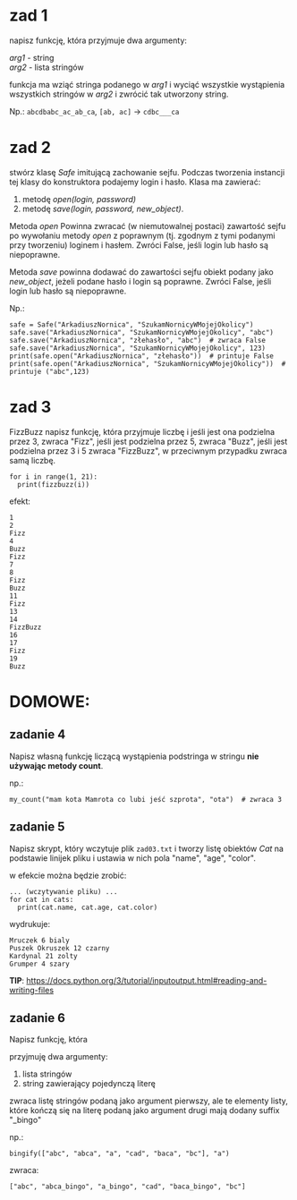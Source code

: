# zad 1

napisz funkcję, która przyjmuje dwa argumenty:

_arg1_ - string   
_arg2_ - lista stringów

funkcja ma wziąć stringa podanego w _arg1_ i wyciąć wszystkie wystąpienia wszystkich stringów w _arg2_ i zwrócić tak utworzony string.


Np.:
`abcdbabc_ac_ab_ca`, `[ab, ac]` -> `cdbc___ca`

# zad 2

stwórz klasę _Safe_ imitującą zachowanie sejfu.
Podczas tworzenia instancji tej klasy do konstruktora podajemy login i hasło.
Klasa ma zawierać:
1. metodę _open(login, password)_ 
1. metodę _save(login, password, new_object)_.

Metoda _open_ Powinna zwracać (w niemutowalnej postaci) zawartość sejfu po wywołaniu metody _open_ z poprawnym
(tj. zgodnym z tymi podanymi przy tworzeniu) loginem i hasłem. Zwróci False, jeśli login lub hasło są niepoprawne.   

Metoda _save_ powinna dodawać do zawartości sejfu obiekt podany jako _new_object_, jeżeli podane hasło i login są poprawne.
Zwróci False, jeśli login lub hasło są niepoprawne. 

Np.: 
```
safe = Safe("ArkadiuszNornica", "SzukamNornicyWMojejOkolicy")
safe.save("ArkadiuszNornica", "SzukamNornicyWMojejOkolicy", "abc")
safe.save("ArkadiuszNornica", "złehasło", "abc")  # zwraca False
safe.save("ArkadiuszNornica", "SzukamNornicyWMojejOkolicy", 123)
print(safe.open("ArkadiuszNornica", "złehasło"))  # printuje False
print(safe.open("ArkadiuszNornica", "SzukamNornicyWMojejOkolicy"))  # printuje ("abc",123)
``` 

# zad 3

FizzBuzz
napisz funkcję, która przyjmuje liczbę i jeśli jest ona podzielna przez 3, zwraca "Fizz", jeśli jest podzielna przez 5, zwraca "Buzz", jeśli jest podzielna przez 3 i 5 zwraca "FizzBuzz", w przeciwnym przypadku zwraca samą liczbę.
```
for i in range(1, 21):
  print(fizzbuzz(i))
```
efekt:
```
1
2
Fizz
4
Buzz
Fizz
7
8
Fizz
Buzz
11
Fizz
13
14
FizzBuzz
16
17
Fizz
19
Buzz
```

# DOMOWE:

## zadanie 4
Napisz własną funkcję liczącą wystąpienia podstringa w stringu __nie używając metody count__.

np.:
```
my_count("mam kota Mamrota co lubi jeść szprota", "ota")  # zwraca 3
```

## zadanie 5
Napisz skrypt, który wczytuje plik `zad03.txt` i tworzy listę obiektów _Cat_ na podstawie linijek pliku i ustawia w nich pola "name", "age", "color".

w efekcie można będzie zrobić:
```
... (wczytywanie pliku) ...
for cat in cats:
  print(cat.name, cat.age, cat.color)
```
wydrukuje:
```
Mruczek 6 bialy
Puszek Okruszek 12 czarny
Kardynal 21 zolty
Grumper 4 szary
```
__TIP__: https://docs.python.org/3/tutorial/inputoutput.html#reading-and-writing-files

## zadanie 6
Napisz funkcję, która

przyjmuję dwa argumenty:
1. lista stringów
1. string zawierający pojedynczą literę

zwraca listę stringów podaną jako argument pierwszy, ale te elementy listy, które kończą się na literę podaną jako argument drugi mają dodany suffix "_bingo"

np.:
```
bingify(["abc", "abca", "a", "cad", "baca", "bc"], "a")
```
zwraca:
```
["abc", "abca_bingo", "a_bingo", "cad", "baca_bingo", "bc"]
```
